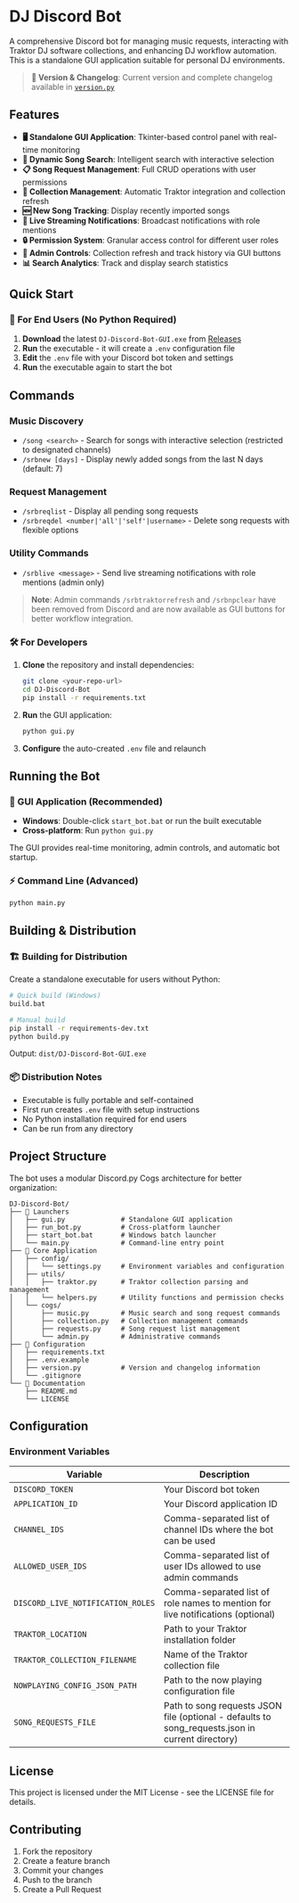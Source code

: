 # DJ Discord Bot

A comprehensive Discord bot for managing music requests, interacting with Traktor DJ software collections, and enhancing DJ workflow automation. This is a standalone GUI application suitable for personal DJ environments.

> **📝 Version & Changelog**: Current version and complete changelog available in [`version.py`](version.py)

## Features

- **🖥️ Standalone GUI Application**: Tkinter-based control panel with real-time monitoring
- **🎵 Dynamic Song Search**: Intelligent search with interactive selection
- **📋 Song Request Management**: Full CRUD operations with user permissions
- **📂 Collection Management**: Automatic Traktor integration and collection refresh
- **🆕 New Song Tracking**: Display recently imported songs
- **📢 Live Streaming Notifications**: Broadcast notifications with role mentions
- **🔒 Permission System**: Granular access control for different user roles
- **🧹 Admin Controls**: Collection refresh and track history via GUI buttons
- **📊 Search Analytics**: Track and display search statistics

## Quick Start

### 🎯 For End Users (No Python Required)

1. **Download** the latest `DJ-Discord-Bot-GUI.exe` from [Releases](https://github.com/your-repo/releases)
2. **Run** the executable - it will create a `.env` configuration file
3. **Edit** the `.env` file with your Discord bot token and settings
4. **Run** the executable again to start the bot

## Commands

### Music Discovery
- `/song <search>` - Search for songs with interactive selection (restricted to designated channels)
- `/srbnew [days]` - Display newly added songs from the last N days (default: 7)

### Request Management
- `/srbreqlist` - Display all pending song requests
- `/srbreqdel <number|'all'|'self'|username>` - Delete song requests with flexible options

### Utility Commands
- `/srblive <message>` - Send live streaming notifications with role mentions (admin only)

> **Note**: Admin commands `/srbtraktorrefresh` and `/srbnpclear` have been removed from Discord and are now available as GUI buttons for better workflow integration.

### 🛠️ For Developers

1. **Clone** the repository and install dependencies:
   ```bash
   git clone <your-repo-url>
   cd DJ-Discord-Bot
   pip install -r requirements.txt
   ```

2. **Run** the GUI application:
   ```bash
   python gui.py
   ```

3. **Configure** the auto-created `.env` file and relaunch

## Running the Bot

### 🚀 GUI Application (Recommended)
- **Windows**: Double-click `start_bot.bat` or run the built executable
- **Cross-platform**: Run `python gui.py`

The GUI provides real-time monitoring, admin controls, and automatic bot startup.

### ⚡ Command Line (Advanced)
```bash
python main.py
```

## Building & Distribution

### 🏗️ Building for Distribution

Create a standalone executable for users without Python:

```bash
# Quick build (Windows)
build.bat

# Manual build
pip install -r requirements-dev.txt
python build.py
```

Output: `dist/DJ-Discord-Bot-GUI.exe`

### 📦 Distribution Notes
- Executable is fully portable and self-contained
- First run creates `.env` file with setup instructions
- No Python installation required for end users
- Can be run from any directory

## Project Structure

The bot uses a modular Discord.py Cogs architecture for better organization:

```
DJ-Discord-Bot/
├── 🚀 Launchers
│   ├── gui.py              # Standalone GUI application
│   ├── run_bot.py          # Cross-platform launcher
│   ├── start_bot.bat       # Windows batch launcher
│   └── main.py             # Command-line entry point
├── 📁 Core Application
│   ├── config/
│   │   └── settings.py     # Environment variables and configuration
│   ├── utils/
│   │   ├── traktor.py      # Traktor collection parsing and management
│   │   └── helpers.py      # Utility functions and permission checks
│   └── cogs/
│       ├── music.py        # Music search and song request commands
│       ├── collection.py   # Collection management commands
│       ├── requests.py     # Song request list management
│       └── admin.py        # Administrative commands
├── 📄 Configuration
│   ├── requirements.txt
│   ├── .env.example
│   ├── version.py          # Version and changelog information
│   └── .gitignore
└── 📖 Documentation
    ├── README.md
    └── LICENSE
```

## Configuration

### Environment Variables

| Variable | Description |
|----------|-------------|
| `DISCORD_TOKEN` | Your Discord bot token |
| `APPLICATION_ID` | Your Discord application ID |
| `CHANNEL_IDS` | Comma-separated list of channel IDs where the bot can be used |
| `ALLOWED_USER_IDS` | Comma-separated list of user IDs allowed to use admin commands |
| `DISCORD_LIVE_NOTIFICATION_ROLES` | Comma-separated list of role names to mention for live notifications (optional) |
| `TRAKTOR_LOCATION` | Path to your Traktor installation folder |
| `TRAKTOR_COLLECTION_FILENAME` | Name of the Traktor collection file |
| `NOWPLAYING_CONFIG_JSON_PATH` | Path to the now playing configuration file |
| `SONG_REQUESTS_FILE` | Path to song requests JSON file (optional - defaults to song_requests.json in current directory) |

## License

This project is licensed under the MIT License - see the LICENSE file for details.

## Contributing

1. Fork the repository
2. Create a feature branch
3. Commit your changes
4. Push to the branch
5. Create a Pull Request
